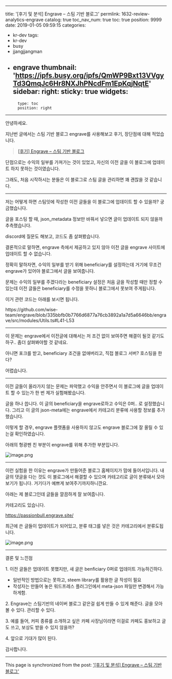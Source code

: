
---
title: '[후기 및 분석] Engrave – 스팀 기반 블로그'
permlink: 1632-review-analytics-engrave
catalog: true
toc_nav_num: true
toc: true
position: 9999
date: 2019-01-05 09:59:15
categories:
- kr-dev
tags:
- kr-dev
- busy
- jjangjjangman
- engrave
thumbnail: 'https://ipfs.busy.org/ipfs/QmWP9Bxt13VVgyTd3QmqJc6Hr8NXJhPNcdFm1EpKqjNqtE'
sidebar:
    right:
        sticky: true
widgets:
    -
        type: toc
        position: right
---


<p>안녕하세요.</p>
<p>지난번 글에서는 스팀 기반 블로그 engrave를 사용해보고 후기, 장단점에 대해 적었습니다.</p>
<blockquote class="wp-embedded-content" data-secret="0vOwpyJrIl"><p><a href="https://passionbull.net/2018/12/it/blockchain/test-engrave/">[후기] Engrave – 스팀 기반 블로그</a></p></blockquote>


<p>단점으로는 수익의 일부를 가져가는 것이 있었고, 자신의 이전 글을 이 블로그에 업데이트 하지 못하는 것이였습니다.</p>
<p>그래도, 처음 시작하시는 분들은 이 블로그로 스팀 글을 관리하면 꽤 괜찮을 것 같습니다.</p>
<hr />
<p>저는 어떻게 하면 스팀잇에 작성한 이전 글들을 이 블로그에 업데이트 할 수 있을까? 궁금했습니다.</p>
<p>글을 포스팅 할 때, json_metadata 정보만 바꿔서 넣으면 글이 업데이트 되지 않을까 추측했습니다.</p>
<p>discord에 질문도 해보고, 코드도 좀 살펴봤습니다.</p>
<p>결론적으로 말하면, engrave 측에서 제공하고 있지 않아 이전 글을 engrave 사이트에 업데이트 할 수 없습니다.</p>
<p>정확히 말하자면, 수익의 일부를 받기 위해 beneficiary를 설정하는데 거기에 무조건 engrave가 있어야 블로그에서 글을 보여줍니다.</p>
<p>문제는 수익의 일부를 주겠다라는 beneficiary 설정은 처음 글을 작성할 때만 정할 수 있는데 이전 글들은 beneficiary를 수정을 못하니 블로그에서 못보여 주게됩니다.</p>
<p>이거 관련 코드는 아래를 보시면 됩니다.</p>
<p>https://github.com/wise-team/engrave/blob/335bbfb0b7766d6877a76cb3892a1a7d5a6646bb/engrave/src/modules/Utils.ts#L41-L53</p>
<hr />
<p>이 문제는 engrave에서 이전글에 대해서는 저 조건 없이 보여주면 해결이 될것 같기도 하구.. 좀더 살펴봐야할 것 같네요.</p>
<p>아니면 포크를 받고, beneficiary 조건을 없애버리고, 직접 블로그 서버? 호스팅을 한다?</p>
<p>어렵습니다.</p>
<hr />
<p>이전 글들이 올라가지 않는 문제는 파악했고 수익을 안주면서 이 블로그에 글을 업데이트 할 수 있는가 한 번 제가 실험해봤습니다.</p>
<p>글을 하나 씁니다. 이 글의 beneficiary을 engrave로하고 수익은 0퍼.. 로 설정했습니다. 그리고 이 글의 json-meta에는 engrave에서 카테고리 분류에 사용할 정보를 추가했습니다.</p>
<p>이렇게 할 경우, engrave 플랫폼을 사용하지 않고도 engrave 블로그에 잘 올릴 수 있는걸 확인하였습니다.</p>

아래의 형광펜 친 부분이 engrave를 위해 추가한 부분입니다.

![image.png](https://ipfs.busy.org/ipfs/QmWP9Bxt13VVgyTd3QmqJc6Hr8NXJhPNcdFm1EpKqjNqtE)


<hr />
<p>이런 실험을 한 이유는 engrave가 만들어준 블로그 홈페이지가 맘에 들어서입니다. 내 글의 댓글을 다는 것도 이 블로그에서 해결할 수 있으며 카테고리로 글이 분류돼서 모아보기가 됩니다. 거기다가 예쁘게 보여주기까지하니깐요.</p>
<p>아래는 제 블로그인데 글들을 깔끔하게 잘 보여줍니다.</p>
<p>카테고리도 있습니다.</p>
<p><a href="https://passionbull.engrave.site/">https://passionbull.engrave.site/</a></p>
<p>최근에 쓴 글들이 업데이트가 되어있고, 분류 태그를 넣은 것은 카테고리에서 분류도됩니다.</p>
<p><img src="https://ipfs.busy.org/ipfs/QmfF6EJvBYpFmaBDxrMBUiudwcaBjPExKbW8Xinf21efdB" alt="image.png" /></p>
<hr />
<p>결론 및 느낀점</p>
<p>1. 이전 글들은 업데이트 못했지만, 새 글은 benficiary 0퍼로 업데이트 가능하긴하다.</p>
<ul>
<li>일반적인 방법으로는 못하고, steem library를 활용한 글 작성이 필요</li>
<li>작성자는 만들어 놓은 워드프레스 플러그인에서 meta-json 파일만 변경해서 가능하게함.</li>
</ul>
<p>2. Engrave는 스팀기반의 네이버 블로그 같은걸 쉽게 만들 수 있게 해준다. 글을 모아 볼 수 있다. 관리할 수 있다.</p>
<p>3. 예를 들어, 커피 종류를 소개하고 싶은 카페 사장님이라면 이걸로 카페도 홍보하고 글도 쓰고, 보상도 받을 수 있지 않을까?</p>
<p>4. 앞으로 기대가 많이 된다.</p>
<p>감사합니다.</p>


- - -

This page is synchronized from the post: ['[후기 및 분석] Engrave – 스팀 기반 블로그'](https://steemit.com/@jacobyu/1632-review-analytics-engrave)
